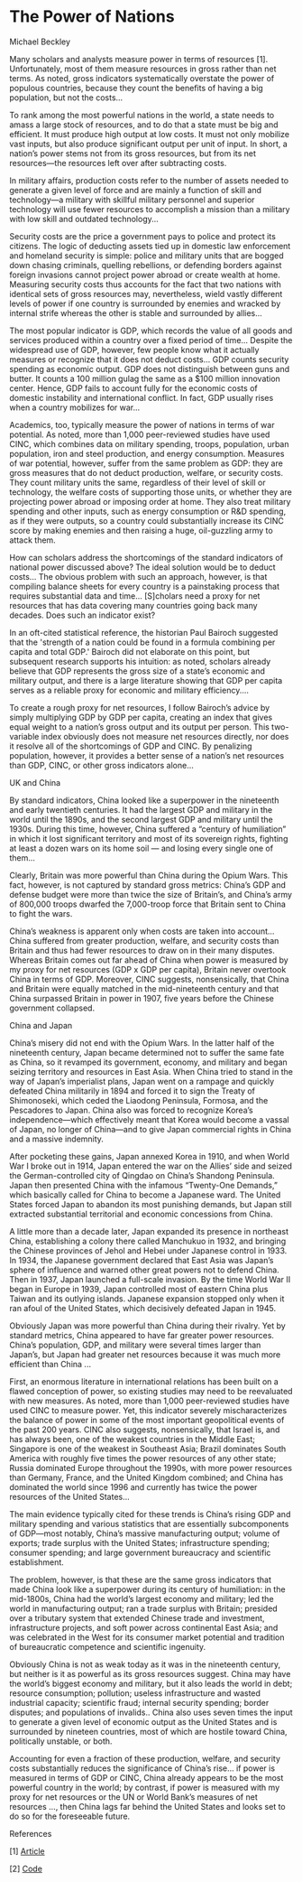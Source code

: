 # The Power of Nations

Michael Beckley 

Many scholars and analysts measure power in terms of resources
[1]. Unfortunately, most of them measure resources in gross rather
than net terms. As noted, gross indicators systematically overstate
the power of populous countries, because they count the benefits of
having a big population, but not the costs...

To rank among the most powerful nations in the world, a state needs to
amass a large stock of resources, and to do that a state must be big
and efficient. It must produce high output at low costs. It must not
only mobilize vast inputs, but also produce significant output per
unit of input. In short, a nation’s power stems not from its gross
resources, but from its net resources—the resources left over after
subtracting costs.

In military affairs, production costs refer to the number of assets
needed to generate a given level of force and are mainly a function of
skill and technology—a military with skillful military personnel and
superior technology will use fewer resources to accomplish a mission
than a military with low skill and outdated technology...

Security costs are the price a government pays to police and protect
its citizens. The logic of deducting assets tied up in domestic law
enforcement and homeland security is simple: police and military units
that are bogged down chasing criminals, quelling rebellions, or
defending borders against foreign invasions cannot project power
abroad or create wealth at home. Measuring security costs thus
accounts for the fact that two nations with identical sets of gross
resources may, nevertheless, wield vastly different levels of power if
one country is surrounded by enemies and wracked by internal strife
whereas the other is stable and surrounded by allies...

The most popular indicator is GDP, which records the value of all
goods and services produced within a country over a fixed period of
time... Despite the widespread use of GDP, however, few people know
what it actually measures or recognize that it does not deduct
costs... GDP counts security spending as economic output. GDP does not
distinguish between guns and butter. It counts a 100 million gulag the
same as a $100 million innovation center. Hence, GDP fails to account
fully for the economic costs of domestic instability and international
conflict. In fact, GDP usually rises when a country mobilizes for
war...

Academics, too, typically measure the power of nations in terms of war
potential. As noted, more than 1,000 peer-reviewed studies have used
CINC, which combines data on military spending, troops, population,
urban population, iron and steel production, and energy consumption.
Measures of war potential, however, suffer from the same problem as
GDP: they are gross measures that do not deduct production, welfare,
or security costs. They count military units the same, regardless of
their level of skill or technology, the welfare costs of supporting
those units, or whether they are projecting power abroad or imposing
order at home. They also treat military spending and other inputs,
such as energy consumption or R&D spending, as if they were outputs,
so a country could substantially increase its CINC score by making
enemies and then raising a huge, oil-guzzling army to attack them.

How can scholars address the shortcomings of the standard indicators
of national power discussed above? The ideal solution would be to
deduct costs... The obvious problem with such an approach, however, is
that compiling balance sheets for every country is a painstaking
process that requires substantial data and time... [S]cholars need a
proxy for net resources that has data covering many countries going
back many decades. Does such an indicator exist?

In an oft-cited statistical reference, the historian Paul Bairoch
suggested that the 'strength of a nation could be found in a formula
combining per capita and total GDP.' Bairoch did not elaborate on this
point, but subsequent research supports his intuition: as noted,
scholars already believe that GDP represents the gross size of a
state’s economic and military output, and there is a large literature
showing that GDP per capita serves as a reliable proxy for economic
and military efficiency....

To create a rough proxy for net resources, I follow Bairoch’s advice
by simply multiplying GDP by GDP per capita, creating an index that
gives equal weight to a nation’s gross output and its output per
person. This two-variable index obviously does not measure net
resources directly, nor does it resolve all of the shortcomings of GDP
and CINC. By penalizing population, however, it provides a better
sense of a nation’s net resources than GDP, CINC, or other gross
indicators alone...

UK and China

<a name='ukch'/>

By standard indicators, China looked like a superpower in the
nineteenth and early twentieth centuries. It had the largest GDP and
military in the world until the 1890s, and the second largest GDP and
military until the 1930s. During this time, however, China suffered a
“century of humiliation” in which it lost significant territory and
most of its sovereign rights, fighting at least a dozen wars on its
home soil — and losing every single one of them...

Clearly, Britain was more powerful than China during the Opium
Wars. This fact, however, is not captured by standard gross metrics:
China’s GDP and defense budget were more than twice the size of
Britain’s, and China’s army of 800,000 troops dwarfed the 7,000-troop
force that Britain sent to China to fight the wars.

China’s weakness is apparent only when costs are taken into account...
China suffered from greater production, welfare, and security costs
than Britain and thus had fewer resources to draw on in their many
disputes. Whereas Britain comes out far ahead of China when power is
measured by my proxy for net resources (GDP x GDP per capita), Britain
never overtook China in terms of GDP. Moreover, CINC suggests,
nonsensically, that China and Britain were equally matched in the
mid-nineteenth century and that China surpassed Britain in power in
1907, five years before the Chinese government collapsed.

China and Japan

China’s misery did not end with the Opium Wars. In the latter half of
the nineteenth century, Japan became determined not to suffer the same
fate as China, so it revamped its government, economy, and military
and began seizing territory and resources in East Asia. When China
tried to stand in the way of Japan’s imperialist plans, Japan went on
a rampage and quickly defeated China militarily in 1894 and forced it
to sign the Treaty of Shimonoseki, which ceded the Liaodong Peninsula,
Formosa, and the Pescadores to Japan. China also was forced to
recognize Korea’s independence—which effectively meant that Korea
would become a vassal of Japan, no longer of China—and to give Japan
commercial rights in China and a massive indemnity.

After pocketing these gains, Japan annexed Korea in 1910, and when
World War I broke out in 1914, Japan entered the war on the Allies’
side and seized the German-controlled city of Qingdao on China’s
Shandong Peninsula. Japan then presented China with the infamous
“Twenty-One Demands,” which basically called for China to become a
Japanese ward. The United States forced Japan to abandon its most
punishing demands, but Japan still extracted substantial territorial
and economic concessions from China.

A little more than a decade later, Japan expanded its presence in
northeast China, establishing a colony there called Manchukuo in 1932,
and bringing the Chinese provinces of Jehol and Hebei under Japanese
control in 1933. In 1934, the Japanese government declared that East
Asia was Japan’s sphere of influence and warned other great powers not
to defend China. Then in 1937, Japan launched a full-scale invasion.
By the time World War II began in Europe in 1939, Japan controlled
most of eastern China plus Taiwan and its outlying islands. Japanese
expansion stopped only when it ran afoul of the United States, which
decisively defeated Japan in 1945.

Obviously Japan was more powerful than China during their rivalry. Yet
by standard metrics, China appeared to have far greater power
resources. China’s population, GDP, and military were several times
larger than Japan’s, but Japan had greater net resources because it
was much more efficient than China ...

<a name='chsuperpower'/>

First, an enormous literature in international relations has been
built on a flawed conception of power, so existing studies may need to
be reevaluated with new measures. As noted, more than 1,000
peer-reviewed studies have used CINC to measure power. Yet, this
indicator severely mischaracterizes the balance of power in some of
the most important geopolitical events of the past 200 years. CINC
also suggests, nonsensically, that Israel is, and has always been, one
of the weakest countries in the Middle East; Singapore is one of the
weakest in Southeast Asia; Brazil dominates South America with roughly
five times the power resources of any other state; Russia dominated
Europe throughout the 1990s, with more power resources than Germany,
France, and the United Kingdom combined; and China has dominated the
world since 1996 and currently has twice the power resources of the
United States...

The main evidence typically cited for these trends is China’s rising
GDP and military spending and various statistics that are essentially
subcomponents of GDP—most notably, China’s massive manufacturing
output; volume of exports; trade surplus with the United States;
infrastructure spending; consumer spending; and large government
bureaucracy and scientific establishment.

The problem, however, is that these are the same gross indicators that
made China look like a superpower during its century of humiliation:
in the mid-1800s, China had the world’s largest economy and military;
led the world in manufacturing output; ran a trade surplus with
Britain; presided over a tributary system that extended Chinese trade
and investment, infrastructure projects, and soft power across
continental East Asia; and was celebrated in the West for its consumer
market potential and tradition of bureaucratic competence and
scientific ingenuity.

Obviously China is not as weak today as it was in the nineteenth
century, but neither is it as powerful as its gross resources
suggest. China may have the world’s biggest economy and military, but
it also leads the world in debt; resource consumption; pollution;
useless infrastructure and wasted industrial capacity; scientific
fraud; internal security spending; border disputes; and populations of
invalids.. China also uses seven times the input to generate a given
level of economic output as the United States and is surrounded by
nineteen countries, most of which are hostile toward China,
politically unstable, or both.

Accounting for even a fraction of these production, welfare, and
security costs substantially reduces the significance of China’s
rise... if power is measured in terms of GDP or CINC, China already
appears to be the most powerful country in the world; by contrast, if
power is measured with my proxy for net resources or the UN or World
Bank’s measures of net resources ..., then China lags far behind the
United States and looks set to do so for the foreseeable future.

References

[1] [Article](https://www.mitpressjournals.org/doi/pdf/10.1162/isec_a_00328)

[2] [Code](power-of-nations-beckley-code.md)

